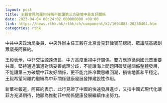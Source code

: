 ```yaml
---
layout: post
title: 王毅會見阿羅約時稱不能讓第三方破壞中菲友好關係
date: 2023-04-04 00:24:02.000000000 +08:00
link: https://news.rthk.hk/rthk/ch/component/k2/1694883-20230404.htm
categories: rthk
---
```


中共中央政治局委員、中央外辦主任王毅在北京會見菲律賓前總統、眾議院高級副眾議長阿羅約。

王毅表示，中菲交往源遠流長，中方高度重視中菲關係。雙方應遵循兩國元首重要共識，堅持通過溝通對話妥善處理分歧，不能讓海上問題阻礙雙邊關係整體發展，不能讓第三方破壞中菲友好關係，更不能允許冷戰思維回潮，損害地區和平穩定。王毅希望阿羅約繼續為中菲關係健康發展發揮建設性作用。

新華社報道，阿羅約表示，此行見證了中國的快速發展進步，又指中國式現代化讓菲方充滿期待，她願為推動菲中關係健康發展繼續作出努力。
